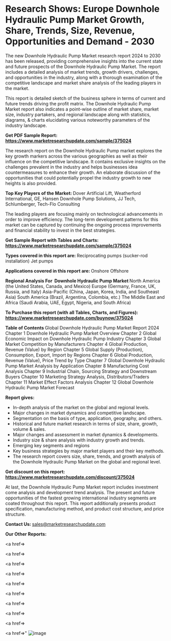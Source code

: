 # Research Shows: Europe Downhole Hydraulic Pump Market Growth, Share, Trends, Size, Revenue, Opportunities and Demand - 2030

The new Downhole Hydraulic Pump Market research report 2024 to 2030 has been released, providing comprehensive insights into the current state and future prospects of the Downhole Hydraulic Pump Market. The report includes a detailed analysis of market trends, growth drivers, challenges, and opportunities in the industry, along with a thorough examination of the competitive landscape and market share analysis of the leading players in the market.

This report is detailed sketch of the business sphere in terms of current and future trends driving the profit matrix. The Downhole Hydraulic Pump Market report also indicates a point-wise outline of market share, market size, industry partakers, and regional landscape along with statistics, diagrams, &amp; charts elucidating various noteworthy parameters of the industry landscape.

<strong><b>Get PDF Sample Report: <a href=https://www.marketresearchupdate.com/sample/375024>https://www.marketresearchupdate.com/sample/375024</a></b></strong>

The research report on the Downhole Hydraulic Pump market explores the key growth markers across the various geographies as well as their influence on the competitive landscape. It contains exclusive insights on the challenges prevalent in the industry and helps businesses idea countermeasures to enhance their growth. An elaborate discussion of the opportunities that could potentially propel the industry growth to new heights is also provided.

<strong><b>Top Key Players of the Market:
</b></strong>Dover Artificial Lift, Weatherford International, GE, Hansen Downhole Pump Solutions, JJ Tech, Schlumberger, Tech-Flo Consulting<strong><b>
</b></strong>

The leading players are focusing mainly on technological advancements in order to improve efficiency. The long-term development patterns for this market can be captured by continuing the ongoing process improvements and financial stability to invest in the best strategies.

<strong><b>Get Sample Report with Tables and Charts: <a href=https://www.marketresearchupdate.com/sample/375024>https://www.marketresearchupdate.com/sample/375024</a></b></strong>

<strong><b>Types covered in this report are:
</b></strong>Reciprocating pumps (sucker-rod installation)
Jet pumps<strong><b>
</b></strong>

<strong><b>Applications covered in this report are:
</b></strong>Onshore
Offshore<strong><b>
</b></strong>

<strong><b>Regional Analysis For  Downhole Hydraulic Pump Market</b></strong><strong><b>
</b></strong>North America (the United States, Canada, and Mexico)
Europe (Germany, France, UK, Russia, and Italy)
Asia-Pacific (China, Japan, Korea, India, and Southeast Asia)
South America (Brazil, Argentina, Colombia, etc.)
The Middle East and Africa (Saudi Arabia, UAE, Egypt, Nigeria, and South Africa)

<strong><b>To Purchase this report (with all Tables, Charts, and Figures): <a href=https://www.marketresearchupdate.com/buynow/375024>https://www.marketresearchupdate.com/buynow/375024</a></b></strong>

<strong><b>Table of Contents</b></strong><strong><b>
</b></strong>Global Downhole Hydraulic Pump Market Report 2024
Chapter 1 Downhole Hydraulic Pump Market Overview
Chapter 2 Global Economic Impact on Downhole Hydraulic Pump Industry
Chapter 3 Global Market Competition by Manufacturers
Chapter 4 Global Production, Revenue (Value) by Region
Chapter 5 Global Supply (Production), Consumption, Export, Import by Regions
Chapter 6 Global Production, Revenue (Value), Price Trend by Type
Chapter 7 Global Downhole Hydraulic Pump Market Analysis by Application
Chapter 8 Manufacturing Cost Analysis
Chapter 9 Industrial Chain, Sourcing Strategy and Downstream Buyers
Chapter 10 Marketing Strategy Analysis, Distributors/Traders
Chapter 11 Market Effect Factors Analysis
Chapter 12 Global Downhole Hydraulic Pump Market Forecast

<strong><b>Report gives:</b></strong>

- In-depth analysis of the market on the global and regional levels.
- Major changes in market dynamics and competitive landscape.
- Segmentation on the basis of type, application, geography, and others.
- Historical and future market research in terms of size, share, growth, volume &amp; sales.
- Major changes and assessment in market dynamics &amp; developments.
- Industry size &amp; share analysis with industry growth and trends.
- Emerging key segments and regions
- Key business strategies by major market players and their key methods.
- The research report covers size, share, trends, and growth analysis of the Downhole Hydraulic Pump Market on the global and regional level.

<strong><b>Get discount on this report: <a href=https://www.marketresearchupdate.com/discount/375024>https://www.marketresearchupdate.com/discount/375024</a></b></strong>

At last, the Downhole Hydraulic Pump Market report includes investment come analysis and development trend analysis. The present and future opportunities of the fastest growing international industry segments are coated throughout this report. This report additionally presents product specification, manufacturing method, and product cost structure, and price structure.

<strong><b>Contact Us:
</b></strong>sales@marketresearchupdate.com

<strong>Our Other Reports:</strong>

<a href=></a>

<a href=></a>

<a href=></a>

<a href=></a>

<a href=></a>

<a href=></a>

<a href=></a>

<a href=></a>

<a href=></a>

<a href=></a>"
![image](https://github.com/Gayatrikarjule/Market-Analysis-360/assets/97346546/4773a39b-a8ab-4877-a85a-af2b3f0394bd)
